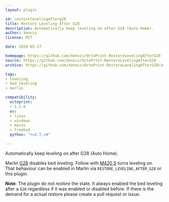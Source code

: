 ```yaml
---
layout: plugin

id: restorelevelingafterg28
title: Restore Leveling After G28
description: Automatically keep leveling on after G28 (Auto Home).
author: Xennis
license: MIT

date: 2020-05-27

homepage: https://github.com/Xennis/OctoPrint-RestoreLevelingAfterG28
source: https://github.com/Xennis/OctoPrint-RestoreLevelingAfterG28
archive: https://github.com/Xennis/OctoPrint-RestoreLevelingAfterG28/archive/master.zip

tags:
- leveling
- bed leveling
- marlin

compatibility:
  octoprint:
  - 1.2.0
  os:
  - linux
  - windows
  - macos
  - freebsd
  python: ">=2.7,<4"

---
```


Automatically keep leveling on after G28 (Auto Home).

Marlin [G28](https://marlinfw.org/docs/gcode/M420.html) disables bed leveling. Follow with [M420 S](https://marlinfw.org/docs/gcode/M420.html)
turns leveling on. That behaviour can be enabled in Marlin via `RESTORE_LEVELING_AFTER_G28` or this plugin.

**Note**: The plugin do not _restore_ the state. It always enabled the bed leveling after a `G28` regardless if it
was enabled or disabled before. If there is the demand for a actual restore please create a pull request or issue.

